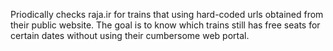 Priodically checks raja.ir for trains that using hard-coded urls obtained from their public website. The goal is to know which trains still has free seats for certain dates without using their cumbersome web portal.
